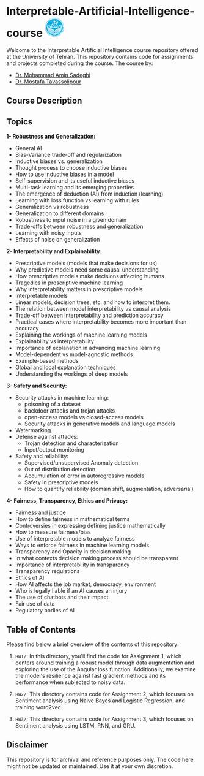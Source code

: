 # Interpretable-Artificial-Intelligence-course <img src="University_of_Tehran_logo.svg.png" alt="Machine Learning" width="50">

Welcome to the Interpretable Artificial Intelligence course repository offered at the University of Tehran. This repository contains code for assignments and projects completed during the course. The course by:

- [Dr. Mohammad Amin Sadeghi](https://scholar.google.com/citations?user=Viogmi8AAAAJ&hl=en)
- [Dr. Mostafa Tavassolipour](https://scholar.google.com/citations?user=oVAT1lYAAAAJ&hl=en)

## Course Description

## Topics

**1- Robustness and Generalization:**
- General AI
- Bias-Variance trade-off and regularization
- Inductive biases vs. generalization
- Thought process to choose inductive biases
- How to use inductive biases in a model
- Self-supervision and its useful inductive biases
- Multi-task learning and its emerging properties
- The emergence of deduction (AI) from induction (learning)
- Learning with loss function vs learning with rules
- Generalization vs robustness
- Generalization to different domains
- Robustness to input noise in a given domain
- Trade-offs between robustness and generalization
- Learning with noisy inputs
- Effects of noise on generalization

**2- Interpretability and Explainability:**
- Prescriptive models (models that make decisions for us)
- Why predictive models need some causal understanding
- How prescriptive models make decisions affecting humans
- Tragedies in prescriptive machine learning
- Why interpretability matters in prescriptive models
- Interpretable models
- Linear models, decision trees, etc. and how to interpret them.
- The relation between model interpretability vs causal analysis
- Trade-off between interpretability and prediction accuracy
- Practical cases where interpretability becomes more important than accuracy
- Explaining the workings of machine learning models
- Explainability vs interpretability
- Importance of explanation in advancing machine learning
- Model-dependent vs model-agnostic methods
- Example-based methods
- Global and local explanation techniques
- Understanding the workings of deep models

**3- Safety and Security:**
- Security attacks in machine learning:
  - poisoning of a dataset
  - backdoor attacks and trojan attacks
  - open-access models vs closed-access models
  - Security attacks in generative models and language models
- Watermarking
- Defense against attacks:
  - Trojan detection and characterization
  - Input/output monitoring
- Safety and reliability:
  - Supervised/unsupervised Anomaly detection
  - Out of distribution detection
  - Accumulation of error in autoregressive models
  - Safety in prescriptive models
  - How to quantify reliability (domain shift, augmentation, adversarial)

**4- Fairness, Transparency, Ethics and Privacy:**
- Fairness and justice
- How to define fairness in mathematical terms
- Controversies in expressing defining justice mathematically
- How to measure fairness/bias
- Use of interpretable models to analyze fairness
- Ways to enforce fairness in machine learning models
- Transparency and Opacity in decision making
- In what contexts decision making process should be transparent
- Importance of interpretability in transparency
- Transparency regulations
- Ethics of AI
- How AI affects the job market, democracy, environment
- Who is legally liable if an AI causes an injury
- The use of chatbots and their impact.
- Fair use of data
- Regulatory bodies of AI


## Table of Contents

Please find below a brief overview of the contents of this repository:
1. `HW1/`: In this directory, you'll find the code for Assignment 1, which centers around training a robust model through data augmentation and exploring the use of the Angular loss function. Additionally, we examine the model's resilience against fast gradient methods and its performance when subjected to noisy data.

2. `HW2/`: This directory contains code for Assignment 2, which focuses on Sentiment analysis using Naive Bayes and Logistic Regression, and training word2vec.
3. `HW3/`: This directory contains code for Assignment 3, which focuses on Sentiment analysis using LSTM, RNN, and GRU.

## Disclaimer

This repository is for archival and reference purposes only. The code here might not be updated or maintained. Use it at your own discretion.

